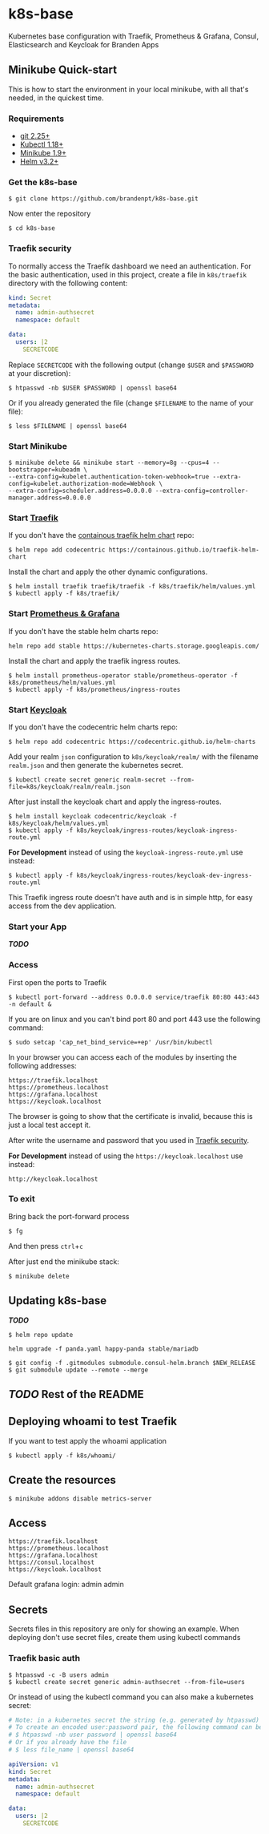 # k8s-base

Kubernetes base configuration with Traefik, Prometheus &amp; Grafana, Consul, Elasticsearch and Keycloak
for Branden Apps

## Minikube Quick-start

This is how to start the environment in your local minikube, with all that's needed, in the quickest time.

### Requirements
- [git 2.25+](https://git-scm.com/)
- [Kubectl 1.18+](https://kubernetes.io/docs/tasks/tools/install-kubectl/#install-kubectl-on-linux)
- [Minikube 1.9+](https://kubernetes.io/docs/tasks/tools/install-minikube/)
- [Helm v3.2+](https://helm.sh/docs/intro/install/)

### Get the k8s-base

```
$ git clone https://github.com/brandenpt/k8s-base.git
```

Now enter the repository
```
$ cd k8s-base
```

### Traefik security

To normally access the Traefik dashboard we need an authentication.
For the basic authentication, used in this project, create a file in `k8s/traefik` directory with the following content:

```yaml
kind: Secret
metadata:
  name: admin-authsecret
  namespace: default

data:
  users: |2
    SECRETCODE
```

Replace `SECRETCODE` with the following output (change `$USER` and `$PASSWORD` at your discretion):

```
$ htpasswd -nb $USER $PASSWORD | openssl base64
```

Or if you already generated the file (change `$FILENAME` to the name of your file):
```
$ less $FILENAME | openssl base64
```

### Start Minikube

```
$ minikube delete && minikube start --memory=8g --cpus=4 --bootstrapper=kubeadm \
--extra-config=kubelet.authentication-token-webhook=true --extra-config=kubelet.authorization-mode=Webhook \
--extra-config=scheduler.address=0.0.0.0 --extra-config=controller-manager.address=0.0.0.0
```

### Start [Traefik](https://github.com/containous/traefik-helm-chart)

If you don't have the [containous traefik helm chart](https://github.com/containous/traefik-helm-chart) repo:
```
$ helm repo add codecentric https://containous.github.io/traefik-helm-chart
```

Install the chart and apply the other dynamic configurations.
```
$ helm install traefik traefik/traefik -f k8s/traefik/helm/values.yml
$ kubectl apply -f k8s/traefik/
```

### Start [Prometheus & Grafana](https://github.com/helm/charts/tree/master/stable/prometheus-operator)

If you don't have the stable helm charts repo:
```
helm repo add stable https://kubernetes-charts.storage.googleapis.com/
```

Install the chart and apply the traefik ingress routes.
```
$ helm install prometheus-operator stable/prometheus-operator -f k8s/prometheus/helm/values.yml
$ kubectl apply -f k8s/prometheus/ingress-routes
```

### Start [Keycloak](https://github.com/codecentric/helm-charts/tree/master/charts/keycloak)

If you don't have the codecentric helm charts repo:
```
$ helm repo add codecentric https://codecentric.github.io/helm-charts
```

Add your realm `json` configuration to `k8s/keycloak/realm/` with the filename `realm.json` and then generate the
kubernetes secret.
```
$ kubectl create secret generic realm-secret --from-file=k8s/keycloak/realm/realm.json
```

After just install the keycloak chart and apply the ingress-routes.
```
$ helm install keycloak codecentric/keycloak -f k8s/keycloak/helm/values.yml
$ kubectl apply -f k8s/keycloak/ingress-routes/keycloak-ingress-route.yml
```

**For Development** instead of using the `keycloak-ingress-route.yml` use instead:

```
$ kubectl apply -f k8s/keycloak/ingress-routes/keycloak-dev-ingress-route.yml
```

This Traefik ingress route doesn't have auth and is in simple http, for easy access from the dev application.

### Start your App

__*TODO*__

### Access

First open the ports to Traefik

```
$ kubectl port-forward --address 0.0.0.0 service/traefik 80:80 443:443 -n default &
```

If you are on linux and you can't bind port 80 and port 443 use the following command:

```
$ sudo setcap 'cap_net_bind_service=+ep' /usr/bin/kubectl
```

In your browser you can access each of the modules by inserting the following addresses:
```
https://traefik.localhost
https://prometheus.localhost
https://grafana.localhost
https://keycloak.localhost
```

The browser is going to show that the certificate is invalid, because this is just a local test accept it.

After write the username and password that you used in [Traefik security](#Traefik-security).

**For Development** instead of using the `https://keycloak.localhost` use instead:
```
http://keycloak.localhost
```

### To exit

Bring back the port-forward process

```
$ fg
```

And then press `ctrl`+`c`

After just end the minikube stack:

```
$ minikube delete
```

## Updating k8s-base

__*TODO*__

```
$ helm repo update
```

```
helm upgrade -f panda.yaml happy-panda stable/mariadb
```

```
$ git config -f .gitmodules submodule.consul-helm.branch $NEW_RELEASE
$ git submodule update --remote --merge
```

## __*TODO*__ Rest of the README

## Deploying whoami to test Traefik

If you want to test apply the whoami application

```
$ kubectl apply -f k8s/whoami/
```

## Create the resources

```
$ minikube addons disable metrics-server
```

## Access

```
https://traefik.localhost
https://prometheus.localhost
https://grafana.localhost
https://consul.localhost
https://keycloak.localhost
```

Default grafana login: admin admin

## Secrets

Secrets files in this repository are only for showing an example. When deploying don't use secret files, create them
using kubectl commands

### Traefik basic auth
```
$ htpasswd -c -B users admin
$ kubectl create secret generic admin-authsecret --from-file=users
```

Or instead of using the kubectl command you can also make a kubernetes secret:

```yaml
# Note: in a kubernetes secret the string (e.g. generated by htpasswd) must be base64-encoded first.
# To create an encoded user:password pair, the following command can be used:
# $ htpasswd -nb user password | openssl base64
# Or if you already have the file
# $ less file_name | openssl base64

apiVersion: v1
kind: Secret
metadata:
  name: admin-authsecret
  namespace: default

data:
  users: |2
    SECRETCODE
```
